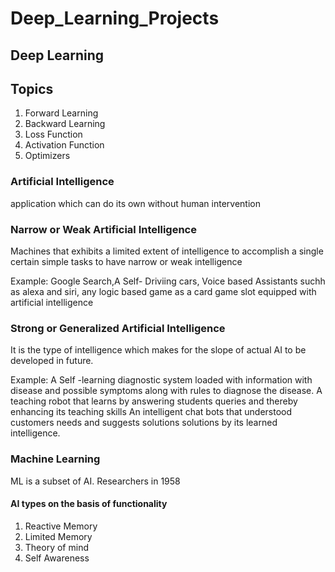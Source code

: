 # Deep_Learning_Projects


## Deep Learning

## Topics
1. Forward Learning
2. Backward Learning
3. Loss Function
4. Activation Function
5. Optimizers


### Artificial Intelligence
application which can do its own without human intervention

### Narrow or Weak Artificial Intelligence
Machines that exhibits a limited extent of intelligence to accomplish a single certain simple tasks to have narrow or weak intelligence

Example: Google Search,A Self- Driviing cars, Voice based Assistants suchh as alexa and siri, any logic based game as a card game slot equipped with artificial intelligence

### Strong or Generalized Artificial Intelligence
It is the type of intelligence which makes for the slope of actual AI to be developed in future.

Example: A Self -learning diagnostic system loaded with information with disease and possible symptoms along with rules to diagnose the disease.
A teaching robot that learns by answering students queries and thereby enhancing its teaching skills
An intelligent chat bots that understood customers needs and suggests solutions solutions by its learned intelligence.
### Machine Learning
ML is a subset of AI.
Researchers in 1958

#### AI types on the basis of functionality
1. Reactive Memory
2. Limited Memory
3. Theory of mind
4. Self Awareness

